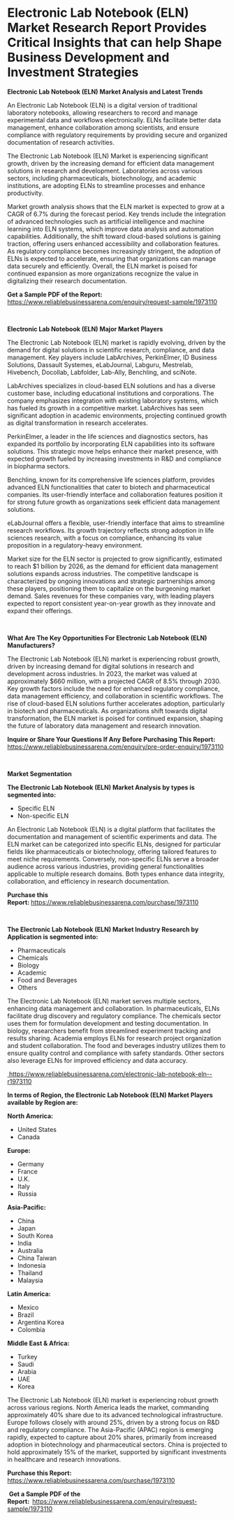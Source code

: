 <p><h1>Electronic Lab Notebook (ELN) Market Research Report Provides Critical Insights that can help Shape Business Development and Investment Strategies</h1></p><p><strong>Electronic Lab Notebook (ELN) Market Analysis and Latest Trends</strong></p>
<p><p>An Electronic Lab Notebook (ELN) is a digital version of traditional laboratory notebooks, allowing researchers to record and manage experimental data and workflows electronically. ELNs facilitate better data management, enhance collaboration among scientists, and ensure compliance with regulatory requirements by providing secure and organized documentation of research activities.</p><p>The Electronic Lab Notebook (ELN) Market is experiencing significant growth, driven by the increasing demand for efficient data management solutions in research and development. Laboratories across various sectors, including pharmaceuticals, biotechnology, and academic institutions, are adopting ELNs to streamline processes and enhance productivity. </p><p>Market growth analysis shows that the ELN market is expected to grow at a CAGR of 6.7% during the forecast period. Key trends include the integration of advanced technologies such as artificial intelligence and machine learning into ELN systems, which improve data analysis and automation capabilities. Additionally, the shift toward cloud-based solutions is gaining traction, offering users enhanced accessibility and collaboration features. As regulatory compliance becomes increasingly stringent, the adoption of ELNs is expected to accelerate, ensuring that organizations can manage data securely and efficiently. Overall, the ELN market is poised for continued expansion as more organizations recognize the value in digitalizing their research documentation.</p></p>
<p><strong>Get a Sample PDF of the Report:&nbsp;</strong> <a href="https://www.reliablebusinessarena.com/enquiry/request-sample/1973110?utm_campaign=2177&utm_medium=2&utm_source=Github&utm_content=ia&utm_term=12042025&utm_id=electronic-lab-notebook-eln">https://www.reliablebusinessarena.com/enquiry/request-sample/1973110</a></p>
<p>&nbsp;</p>
<p><strong>Electronic Lab Notebook (ELN) Major Market Players</strong></p>
<p><p>The Electronic Lab Notebook (ELN) market is rapidly evolving, driven by the demand for digital solutions in scientific research, compliance, and data management. Key players include LabArchives, PerkinElmer, ID Business Solutions, Dassault Systemes, eLabJournal, Labguru, Mestrelab, Hivebench, Docollab, Labfolder, Lab-Ally, Benchling, and sciNote.</p><p>LabArchives specializes in cloud-based ELN solutions and has a diverse customer base, including educational institutions and corporations. The company emphasizes integration with existing laboratory systems, which has fueled its growth in a competitive market. LabArchives has seen significant adoption in academic environments, projecting continued growth as digital transformation in research accelerates.</p><p>PerkinElmer, a leader in the life sciences and diagnostics sectors, has expanded its portfolio by incorporating ELN capabilities into its software solutions. This strategic move helps enhance their market presence, with expected growth fueled by increasing investments in R&D and compliance in biopharma sectors.</p><p>Benchling, known for its comprehensive life sciences platform, provides advanced ELN functionalities that cater to biotech and pharmaceutical companies. Its user-friendly interface and collaboration features position it for strong future growth as organizations seek efficient data management solutions.</p><p>eLabJournal offers a flexible, user-friendly interface that aims to streamline research workflows. Its growth trajectory reflects strong adoption in life sciences research, with a focus on compliance, enhancing its value proposition in a regulatory-heavy environment.</p><p>Market size for the ELN sector is projected to grow significantly, estimated to reach $1 billion by 2026, as the demand for efficient data management solutions expands across industries. The competitive landscape is characterized by ongoing innovations and strategic partnerships among these players, positioning them to capitalize on the burgeoning market demand. Sales revenues for these companies vary, with leading players expected to report consistent year-on-year growth as they innovate and expand their offerings.</p></p>
<p>&nbsp;</p>
<p><strong>What Are The Key Opportunities For Electronic Lab Notebook (ELN) Manufacturers?</strong></p>
<p><p>The Electronic Lab Notebook (ELN) market is experiencing robust growth, driven by increasing demand for digital solutions in research and development across industries. In 2023, the market was valued at approximately $660 million, with a projected CAGR of 8.5% through 2030. Key growth factors include the need for enhanced regulatory compliance, data management efficiency, and collaboration in scientific workflows. The rise of cloud-based ELN solutions further accelerates adoption, particularly in biotech and pharmaceuticals. As organizations shift towards digital transformation, the ELN market is poised for continued expansion, shaping the future of laboratory data management and research innovation.</p></p>
<p><strong>Inquire or Share Your Questions If Any Before Purchasing This Report:</strong> <a href="https://www.reliablebusinessarena.com/enquiry/pre-order-enquiry/1973110?utm_campaign=2177&utm_medium=2&utm_source=Github&utm_content=ia&utm_term=12042025&utm_id=electronic-lab-notebook-eln">https://www.reliablebusinessarena.com/enquiry/pre-order-enquiry/1973110</a></p>
<p>&nbsp;</p>
<p><strong>Market Segmentation</strong></p>
<p><strong>The Electronic Lab Notebook (ELN) Market Analysis by types is segmented into:</strong></p>
<p><ul><li>Specific ELN</li><li>Non-specific ELN</li></ul></p>
<p><p>An Electronic Lab Notebook (ELN) is a digital platform that facilitates the documentation and management of scientific experiments and data. The ELN market can be categorized into specific ELNs, designed for particular fields like pharmaceuticals or biotechnology, offering tailored features to meet niche requirements. Conversely, non-specific ELNs serve a broader audience across various industries, providing general functionalities applicable to multiple research domains. Both types enhance data integrity, collaboration, and efficiency in research documentation.</p></p>
<p><strong>Purchase this Report:&nbsp;</strong><a href="https://www.reliablebusinessarena.com/purchase/1973110?utm_campaign=2177&utm_medium=2&utm_source=Github&utm_content=ia&utm_term=12042025&utm_id=electronic-lab-notebook-eln">https://www.reliablebusinessarena.com/purchase/1973110</a></p>
<p>&nbsp;</p>
<p><strong>The Electronic Lab Notebook (ELN) Market Industry Research by Application is segmented into:</strong></p>
<p><ul><li>Pharmaceuticals</li><li>Chemicals</li><li>Biology</li><li>Academic</li><li>Food and Beverages</li><li>Others</li></ul></p>
<p><p>The Electronic Lab Notebook (ELN) market serves multiple sectors, enhancing data management and collaboration. In pharmaceuticals, ELNs facilitate drug discovery and regulatory compliance. The chemicals sector uses them for formulation development and testing documentation. In biology, researchers benefit from streamlined experiment tracking and results sharing. Academia employs ELNs for research project organization and student collaboration. The food and beverages industry utilizes them to ensure quality control and compliance with safety standards. Other sectors also leverage ELNs for improved efficiency and data accuracy.</p></p>
<p><a href="https://www.reliablebusinessarena.com/electronic-lab-notebook-eln--r1973110?utm_campaign=2177&utm_medium=2&utm_source=Github&utm_content=ia&utm_term=12042025&utm_id=electronic-lab-notebook-eln">&nbsp;https://www.reliablebusinessarena.com/electronic-lab-notebook-eln--r1973110</a></p>
<p><strong>In terms of Region, the Electronic Lab Notebook (ELN) Market Players available by Region are:</strong></p>
<p>
    <p> <strong> North America: </strong>
        <ul>
            <li>United States</li>
            <li>Canada</li>
        </ul>
        </p> 
    <p> <strong> Europe: </strong>
        <ul>
            <li>Germany</li>
            <li>France</li>
            <li>U.K.</li>
            <li>Italy</li>
            <li>Russia</li>
        </ul>
        </p> 
    <p> <strong> Asia-Pacific: </strong>
        <ul>
            <li>China</li>
            <li>Japan</li>
            <li>South Korea</li>
            <li>India</li>
            <li>Australia</li>
            <li>China Taiwan</li>
            <li>Indonesia</li>
            <li>Thailand</li>
            <li>Malaysia</li>
        </ul>
        </p> 
    <p> <strong> Latin America: </strong>
        <ul>
            <li>Mexico</li>
            <li>Brazil</li>
            <li>Argentina Korea</li>
            <li>Colombia</li>
        </ul>
        </p> 
    <p> <strong> Middle East & Africa: </strong>
        <ul>
            <li>Turkey</li>
            <li>Saudi</li>
            <li>Arabia</li>
            <li>UAE</li>
            <li>Korea</li>
        </ul>
    </p>
    </p>
<p><p>The Electronic Lab Notebook (ELN) market is experiencing robust growth across various regions. North America leads the market, commanding approximately 40% share due to its advanced technological infrastructure. Europe follows closely with around 25%, driven by a strong focus on R&D and regulatory compliance. The Asia-Pacific (APAC) region is emerging rapidly, expected to capture about 20% shares, primarily from increased adoption in biotechnology and pharmaceutical sectors. China is projected to hold approximately 15% of the market, supported by significant investments in healthcare and research innovations.</p></p>
<p><strong>Purchase this Report: </strong><a href="https://www.reliablebusinessarena.com/purchase/1973110?utm_campaign=2177&utm_medium=2&utm_source=Github&utm_content=ia&utm_term=12042025&utm_id=electronic-lab-notebook-eln">https://www.reliablebusinessarena.com/purchase/1973110</a></p>
<p>&nbsp;<strong>Get a Sample PDF of the Report:&nbsp;&nbsp;</strong><a href="https://www.reliablebusinessarena.com/enquiry/request-sample/1973110?utm_campaign=2177&utm_medium=2&utm_source=Github&utm_content=ia&utm_term=12042025&utm_id=electronic-lab-notebook-eln">https://www.reliablebusinessarena.com/enquiry/request-sample/1973110</a></p>
<p><strong></strong></p>
<p><p></p><p></p><p></p></p>